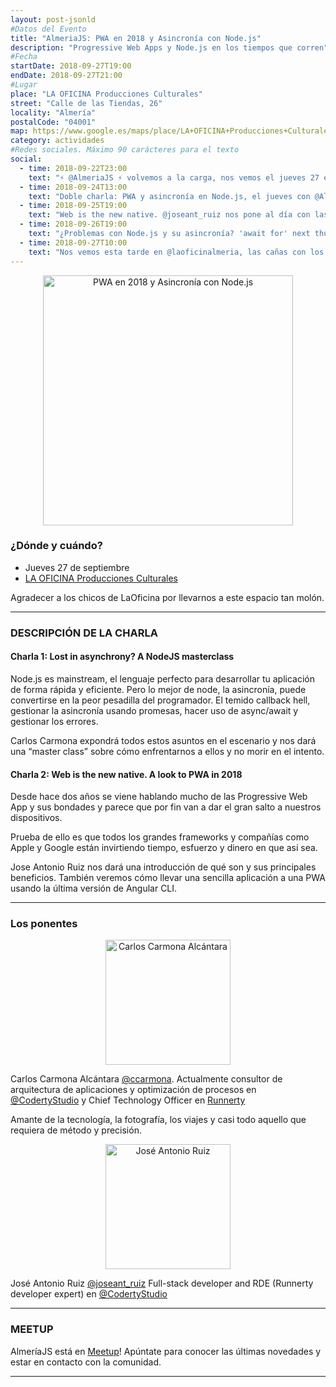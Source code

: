 ```yaml
---
layout: post-jsonld
#Datos del Evento
title: "AlmeriaJS: PWA en 2018 y Asincronía con Node.js"
description: "Progressive Web Apps y Node.js en los tiempos que corren"
#Fecha
startDate: 2018-09-27T19:00
endDate: 2018-09-27T21:00
#Lugar
place: "LA OFICINA Producciones Culturales"
street: "Calle de las Tiendas, 26"
locality: "Almería"
postalCode: "04001"
map: https://www.google.es/maps/place/LA+OFICINA+Producciones+Culturales/@36.8407451,-2.4659522,15z/data=!4m2!3m1!1s0x0:0xcdfbe3a383b843eb?sa=X&ved=0ahUKEwiA3eLxnI7UAhUJ5xoKHV8ZD5UQ_BIIgQEwDg
category: actividades
#Redes sociales. Máximo 90 carácteres para el texto
social:
  - time: 2018-09-22T23:00
    text: "⚡️ @AlmeriaJS ⚡️ volvemos a la carga, nos vemos el jueves 27 en @laoficinalmeria"
  - time: 2018-09-24T13:00
    text: "Doble charla: PWA y asincronía en Node.js, el jueves con @AlmeriaJS"
  - time: 2018-09-25T19:00
    text: "Web is the new native. @joseant_ruiz nos pone al día con las Progressive Web Apps"
  - time: 2018-09-26T19:00
    text: "¿Problemas con Node.js y su asincronía? 'await for' next thursday! Masterclass de @ccarmona"
  - time: 2018-09-27T10:00
    text: "Nos vemos esta tarde en @laoficinalmeria, las cañas con los JavaScripters mas cañeros @AlmeriaJS 👩🏻‍💻🍻👨🏻‍💻"
---
```


<p align="center">
  <img src="https://secure.meetupstatic.com/photos/event/1/9/d/0/highres_474366608.jpeg" alt="PWA en 2018 y Asincronía con Node.js" height="400px"/>
</p>

### ¿Dónde y cuándo?

- Jueves 27 de septiembre
- [LA OFICINA Producciones Culturales](https://www.google.es/maps/place/LA+OFICINA+Producciones+Culturales/@36.8407451,-2.4659522,15z/data=!4m15!1m9!4m8!1m0!1m6!1m2!1s0xd7a9dfd82f7b2d7:0xcdfbe3a383b843eb!2sLA+OFICINA+Producciones+Culturales,+Calle+de+las+Tiendas,+26,+04001+Almer%C3%ADa!2m2!1d-2.4659522!2d36.8407451!3m4!1s0x0:0xcdfbe3a383b843eb!8m2!3d36.8407451!4d-2.4659522)

Agradecer a los chicos de LaOficina por llevarnos a este espacio tan molón.

---

### DESCRIPCIÓN DE LA CHARLA
#### Charla 1: Lost in asynchrony? A NodeJS masterclass
Node.js es mainstream, el lenguaje perfecto para desarrollar tu aplicación de forma rápida y eficiente. Pero lo mejor de node, la asincronía, puede convertirse en la peor pesadilla del programador. El temido callback hell, gestionar la asincronía usando promesas, hacer uso de async/await y gestionar los errores.

Carlos Carmona expondrá todos estos asuntos en el escenario y nos dará una “master class” sobre cómo enfrentarnos a ellos y no morir en el intento.

#### Charla 2: Web is the new native. A look to PWA in 2018
Desde hace dos años se viene hablando mucho de las Progressive Web App y sus bondades y parece que por fin van a dar el gran salto a nuestros dispositivos.

Prueba de ello es que todos los grandes frameworks y compañías como Apple y Google están invirtiendo tiempo, esfuerzo y dinero en que así sea.

Jose Antonio Ruiz nos dará una introducción de qué son y sus principales beneficios. También veremos cómo llevar una sencilla aplicación a una PWA usando la última versión de Angular CLI.

---

### Los ponentes
<p align="center">
  <img src="https://pbs.twimg.com/profile_images/976350367947501568/H0U6Stu9_200x200.jpg" alt="Carlos Carmona Alcántara" width="200px"/>
</p>

Carlos Carmona Alcántara [@ccarmona](https://twitter.com/ccarmona).
Actualmente consultor de arquitectura de aplicaciones y optimización de procesos en [@CodertyStudio](https://twitter.com/codertystudio) y Chief Technology Officer en [Runnerty](https://runnerty.io)

Amante de la tecnología, la fotografía, los viajes y casi todo aquello que requiera de método y precisión.

<p align="center">
  <img src="https://pbs.twimg.com/profile_images/771287103795818496/5dneq33s_200x200.jpg" alt="José Antonio Ruiz" width="200px"/>
</p>

José Antonio Ruiz [@joseant_ruiz](https://twitter.com/joseant_ruiz)
Full-stack developer and RDE (Runnerty developer expert) en [@CodertyStudio](https://twitter.com/codertystudio)


---

### MEETUP
AlmeríaJS está en [Meetup](https://www.meetup.com/es-ES/almeriajs/)! Apúntate para conocer las últimas novedades y estar en contacto con la comunidad.


---
